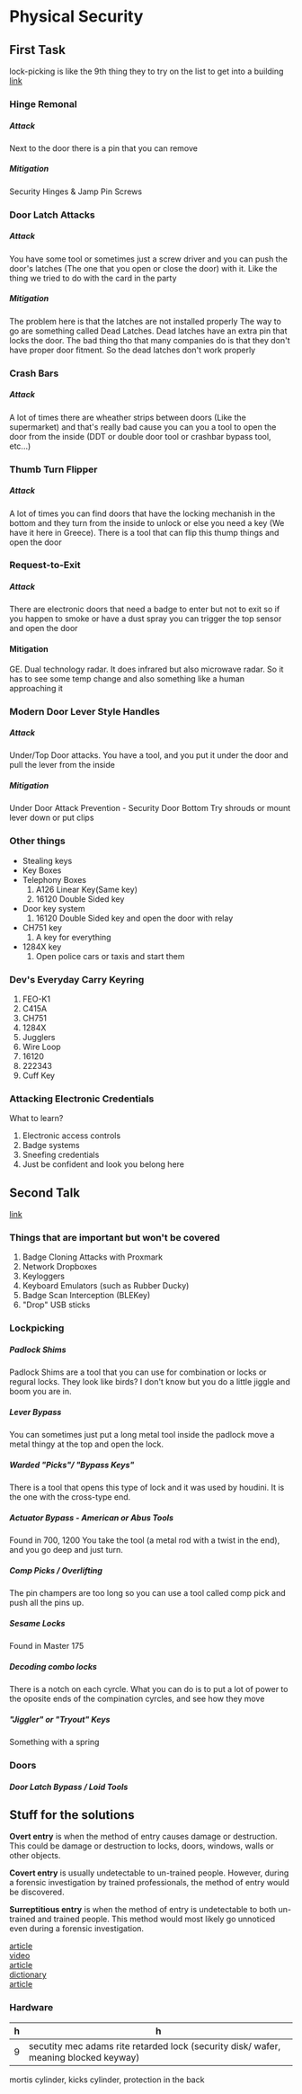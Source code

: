 # Physical Security

## First Task

lock-picking is like the 9th thing they to try on the list to get into a building
[link](https://www.youtube.com/watch?v=rnmcRTnTNC8)

### Hinge Remonal

##### Attack

Next to the door there is a pin that you can remove

##### Mitigation

Security Hinges & Jamp Pin Screws

### Door Latch Attacks

##### Attack

You have some tool or sometimes just a screw driver and you can
push the door's latches (The one that you open or close the door) with it.
Like the thing we tried to do with the card in the party

##### Mitigation

The problem here is that the latches are not installed properly
The way to go are something called Dead Latches. Dead latches have
an extra pin that locks the door. The bad thing tho that many companies
do is that they don't have proper door fitment. So the dead latches
don't work properly

### Crash Bars

##### Attack

A lot of times there are wheather strips between doors (Like the supermarket)
and that's really bad cause you can you a tool to open the door from the
inside (DDT or double door tool or crashbar bypass tool, etc...)

### Thumb Turn Flipper

##### Attack

A lot of times you can find doors that have the locking mechanish in the
bottom and they turn from the inside to unlock or else you need a key
(We have it here in Greece). There is a tool that can flip this thump things
and open the door

### Request-to-Exit

##### Attack

There are electronic doors that need a badge to enter but not to exit
so if you happen to smoke or have a dust spray you can trigger the
top sensor and open the door

#### Mitigation

GE. Dual technology radar. It does infrared but also microwave radar. So
it has to see some temp change and also something like a human approaching it

### Modern Door Lever Style Handles

##### Attack

Under/Top Door attacks. You have a tool, and you put it under the door
and pull the lever from the inside

##### Mitigation

Under Door Attack Prevention - Security Door Bottom
Try shrouds or mount lever down or put clips

### Other things

- Stealing keys
- Key Boxes
- Telephony Boxes
    1. A126 Linear Key(Same key)
    2. 16120 Double Sided key
- Door key system
    1. 16120 Double Sided key and open the door with relay
- CH751 key
    1. A key for everything
- 1284X key
    1. Open police cars or taxis and start them

### Dev's Everyday Carry Keyring

1. FEO-K1
2. C415A
3. CH751
4. 1284X
5. Jugglers
6. Wire Loop
7. 16120
8. 222343
9. Cuff Key

### Attacking Electronic Credentials

What to learn?

1. Electronic access controls
2. Badge systems
3. Sneefing credentials
4. Just be confident and look you belong here

## Second Talk

[link](https://www.youtube.com/watch?v=sw94smSiJBY)

### Things that are important but won't be covered

1. Badge Cloning Attacks with Proxmark
2. Network Dropboxes
3. Keyloggers
4. Keyboard Emulators (such as Rubber Ducky)
5. Badge Scan Interception (BLEKey)
6. "Drop" USB sticks

### Lockpicking

##### Padlock Shims

Padlock Shims are a tool that you can use for combination or locks
or regural locks. They look like birds? I don't know but
you do a little jiggle and boom you are in.

##### Lever Bypass

You can sometimes just put a long metal tool inside the padlock
move a metal thingy at the top and open the lock.

##### Warded "Picks"/ "Bypass Keys"

There is a tool that opens this type of lock and it was used
by houdini. It is the one with the cross-type end.

##### Actuator Bypass - American or Abus Tools

Found in 700, 1200
You take the tool (a metal rod with a twist in the end), and you
go deep and just turn.

##### Comp Picks / Overlifting

The pin champers are too long so you can use a tool called
comp pick and push all the pins up.

##### Sesame Locks

Found in Master 175

##### Decoding combo locks

There is a notch on each cyrcle. What you can do is to put
a lot of power to the oposite ends of the compination cyrcles,
and see how they move

##### "Jiggler" or "Tryout" Keys

Something with a spring

### Doors

##### Door Latch Bypass / Loid Tools

## Stuff for the solutions

**Overt entry** is when the method of entry causes damage or destruction.
This could be damage or destruction to locks, doors, windows, walls or other objects.

**Covert entry** is usually undetectable to un-trained people.
However, during a forensic investigation by trained professionals,
the method of entry would be discovered.

**Surreptitious entry** is when the method of entry is undetectable to
both un-trained and trained people.
This method would most likely go unnoticed even during a forensic investigation.

[article](https://www.art-of-lockpicking.com/types-of-lock-picks-guide/)  
[video](https://www.youtube.com/watch?v=gTZddvAws9M)  
[article](https://www.lockpickshop.com/lock-picking_ch9.html)  
[dictionary](http://www.lock-picking.org/m-p-locksmith-dictionary.html)  
[article](https://www.blackhat.com/presentations/bh-europe-08/Deviant_Ollam/Whitepaper/bh-eu-08-deviant_ollam-WP.pdf)

### Hardware

|h|h
|--- |---
|9   |secutity mec adams rite retarded lock (security disk/ wafer, meaning  blocked keyway)
mortis cylinder, kicks cylinder, protection in the back
